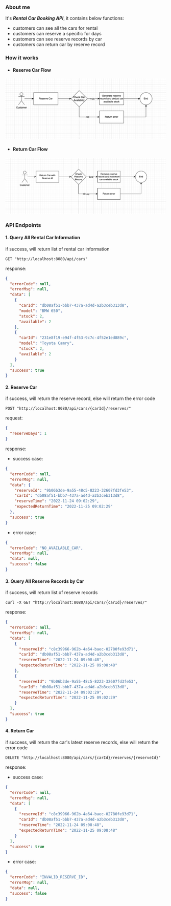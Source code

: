 ### About me
It's ***Rental Car Booking API***, it contains below functions:
- customers can see all the cars for rental
- customers can reserve a specific for days
- customers can see reserve records by car
- customers can return car by reserve record

### How it works
- #### Reserve Car Flow
![reserve_car](img/reserve_car.png)

- #### Return Car Flow
![return_car](img/return_car.png)

### API Endpoints

#### 1. Query All Rental Car Information
if success, will return list of rental car information
```
GET "http://localhost:8080/api/cars"
```
response:
```json
{
  "errorCode": null,
  "errorMsg": null,
  "data": [
    {
      "carId": "db08af51-bbb7-437a-ad4d-a2b3ceb313d8",
      "model": "BMW 650",
      "stock": 2,
      "available": 2
    },
    {
      "carId": "231e8f19-e94f-4f53-9c7c-4f52e1ed889c",
      "model": "Toyota Camry",
      "stock": 2,
      "available": 2
    }
  ],
  "success": true
}
```

#### 2. Reserve Car
if success, will return the reserve record, else will return the error code
```
POST "http://localhost:8080/api/cars/{carId}/reserves/"
```
request:
```json
{
  "reserveDays": 1
}
```

response:
- success case:
```json
{
  "errorCode": null,
  "errorMsg": null,
  "data": {
    "reserveId": "9b06b3de-9a55-48c5-8223-32607fd3fe53",
    "carId": "db08af51-bbb7-437a-ad4d-a2b3ceb313d8",
    "reserveTime": "2022-11-24 09:02:29",
    "expectedReturnTime": "2022-11-25 09:02:29"
  },
  "success": true
}
```
- error case:
```json
{
  "errorCode": "NO_AVAILABLE_CAR",
  "errorMsg": null,
  "data": null,
  "success": false
}
```

#### 3. Query All Reserve Records by Car
if success, will return list of reserve records
```
curl -X GET "http://localhost:8080/api/cars/{carId}/reserves/"
```
response:
```json
{
  "errorCode": null,
  "errorMsg": null,
  "data": [
    {
      "reserveId": "c8c39966-962b-4a64-baec-02780fe93d71",
      "carId": "db08af51-bbb7-437a-ad4d-a2b3ceb313d8",
      "reserveTime": "2022-11-24 09:08:48",
      "expectedReturnTime": "2022-11-25 09:08:48"
    },
    {
      "reserveId": "9b06b3de-9a55-48c5-8223-32607fd3fe53",
      "carId": "db08af51-bbb7-437a-ad4d-a2b3ceb313d8",
      "reserveTime": "2022-11-24 09:02:29",
      "expectedReturnTime": "2022-11-25 09:02:29"
    }
  ],
  "success": true
}
```
#### 4. Return Car
if success, will return the car's latest reserve records, else will return the error code
```
DELETE "http://localhost:8080/api/cars/{carId}/reserves/{reserveId}"
```
response:
- success case:
```json
{
  "errorCode": null,
  "errorMsg": null,
  "data": [
    {
      "reserveId": "c8c39966-962b-4a64-baec-02780fe93d71",
      "carId": "db08af51-bbb7-437a-ad4d-a2b3ceb313d8",
      "reserveTime": "2022-11-24 09:08:48",
      "expectedReturnTime": "2022-11-25 09:08:48"
    }
  ],
  "success": true
}
```
- error case:
```json
{
  "errorCode": "INVALID_RESERVE_ID",
  "errorMsg": null,
  "data": null,
  "success": false
}
```